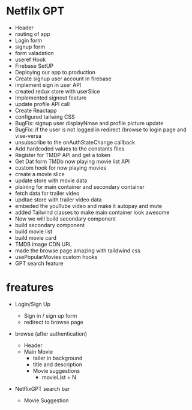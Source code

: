 # Netfilx GPT

- Header
- routing of app
- Login form
- signup form
- form valadation
- useref Hook
- Firebase SetUP
- Deploying our app to production
- Create signup user account in firebase
- implement sign in user API
- created redux store with userSlice
- Implemented signout feature
- update profile API call
- Create Reactapp
- configured tailwing CSS
- BugFix: signup user displayNmae and profile picture update
- BugFix: if the user is not logged in redirect /browse to login page and vise-versa
- unsubscribe to the onAuthStateChange callback
- Add hardcoded values to the constants files
- Register for TMDP APi and get a token
- Get Dat form TMDb now playing movie list API
- custom hook for now playing movies
- create a movie slice
- update store with movie data
- plaining for main container and secondary container
- fetch data for trailer video
- updtae store with trailer video data
- embeded the youTube video and make it autopay and mute
- added Tailwind classes to make main container look awesome
- Now we will build secondary component
- build secondary component
- build movie list
- build movie card
- TMDB image CDN URL
- made the browse page amazing with taildwind css
- usePopularMovies custom hooks
- GPT search feature

# freatures

- Login/Sign Up

  - Sign in / sign up form
  - redirect to browse page

- browse (after authentication)

  - Header
  - Main Movie
    - tailer in background
    - title and description
    - Movie suggestions
      - movieList + N

- NetflixGPT
  search bar
  - Movie Suggestion
